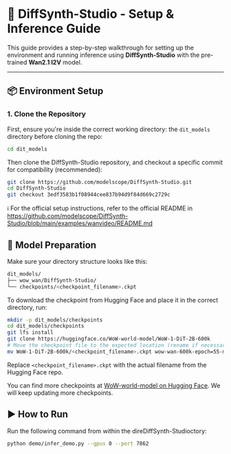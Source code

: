 # 🎵 DiffSynth-Studio - Setup & Inference Guide

This guide provides a step-by-step walkthrough for setting up the environment and running inference using **DiffSynth-Studio** with the pre-trained **Wan2.1 I2V** model.

---

## 📦 Environment Setup

### 1. Clone the Repository
First, ensure you're inside the correct working directory:
the `dit_models` directory before cloning the repo:

```bash
cd dit_models
```
Then clone the DiffSynth-Studio repository, and checkout a specific commit for compatibility (recommended):
```bash
git clone https://github.com/modelscope/DiffSynth-Studio.git
cd DiffSynth-Studio
git checkout 3edf3583b1f08944cee837b94d9f84d669c2729c
```
ℹ️ For the official setup instructions, refer to the official README in https://github.com/modelscope/DiffSynth-Studio/blob/main/examples/wanvideo/README.md


## 📁 Model Preparation

Make sure your directory structure looks like this:
```bash
dit_models/
├── wow_wan/DiffSynth-Studio/
└── checkpoints/<checkpoint_filename>.ckpt
```

To download the checkpoint from Hugging Face and place it in the correct directory, run:
```bash
mkdir -p dit_models/checkpoints
cd dit_models/checkpoints
git lfs install
git clone https://huggingface.co/WoW-world-model/WoW-1-DiT-2B-600k
# Move the checkpoint file to the expected location (rename if necessary)
mv WoW-1-DiT-2B-600k/<checkpoint_filename>.ckpt wow-wan-600k-epoch=55-mp_rank_00_model_states.pt
```
Replace `<checkpoint_filename>.ckpt` with the actual filename from the Hugging Face repo.

You can find more checkpoints at [WoW-world-model on Hugging Face](https://huggingface.co/WoW-world-model). We will keep updating more checkpoints.

## ▶️ How to Run
Run the following command from within the direDiffSynth-Studioctory:
```bash
python demo/infer_demo.py --gpus 0 --port 7862 
```
